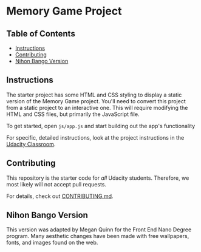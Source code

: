 # Memory Game Project

## Table of Contents

* [Instructions](#instructions)
* [Contributing](#contributing)
* [Nihon Bango Version](#nihonbangoversion)

## Instructions

The starter project has some HTML and CSS styling to display a static version of the Memory Game project. You'll need to convert this project from a static project to an interactive one. This will require modifying the HTML and CSS files, but primarily the JavaScript file.

To get started, open `js/app.js` and start building out the app's functionality

For specific, detailed instructions, look at the project instructions in the [Udacity Classroom](https://classroom.udacity.com/me).

## Contributing

This repository is the starter code for _all_ Udacity students. Therefore, we most likely will not accept pull requests.

For details, check out [CONTRIBUTING.md](CONTRIBUTING.md).

## Nihon Bango Version

This version was adapted by Megan Quinn for the Front End Nano Degree program. Many aesthetic changes have been made with free wallpapers, fonts, and images found on the web. 
